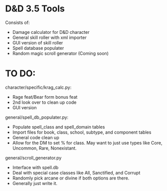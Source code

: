 D&amp;D 3.5 Tools
================

Consists of:  
* Damage calculator for D&amp;D character
* General skill roller with xml importer
* GUI version of skill roller
* Spell database populater
* Random magic scroll generator (Coming soon)

TO DO:  
================

character/specific/krag_calc.py:
* Rage feat/Bear form bonus feat
* 2nd look over to clean up code
* GUI version

general/spell_db_populater.py:
* Populate spell_class and spell_domain tables
* Import files for book, class, school, subtype, and component tables
* General code clean up
* Allow for the DM to set % for class. May want to just use types like Core, Uncommon, Rare, Nonexistant.

general/scroll_generator.py
* Interface with spell.db
* Deal with special case classes like All, Sanctified, and Corrupt
* Randomly pick arcane or divine if both options are there.
* Generally just write it.
